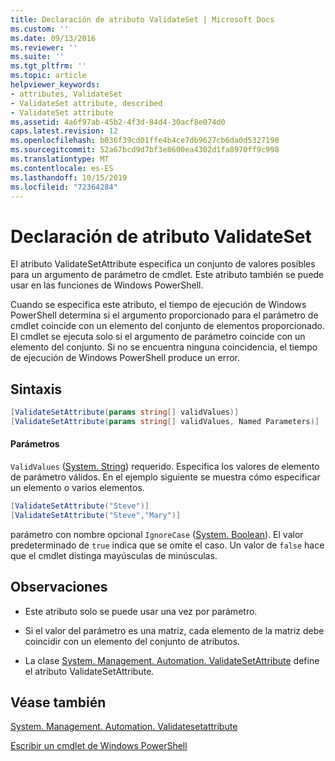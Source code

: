```yaml
---
title: Declaración de atributo ValidateSet | Microsoft Docs
ms.custom: ''
ms.date: 09/13/2016
ms.reviewer: ''
ms.suite: ''
ms.tgt_pltfrm: ''
ms.topic: article
helpviewer_keywords:
- attributes, ValidateSet
- ValidateSet attribute, described
- ValidateSet attribute
ms.assetid: 4a6f97ab-45b2-4f3d-84d4-30acf8e074d0
caps.latest.revision: 12
ms.openlocfilehash: b036f39cd01ffe4b4ce7db9627cb6da0d5327190
ms.sourcegitcommit: 52a67bcd9d7bf3e8600ea4302d1fa8970ff9c998
ms.translationtype: MT
ms.contentlocale: es-ES
ms.lasthandoff: 10/15/2019
ms.locfileid: "72364284"
---
```

# <a name="validateset-attribute-declaration"></a>Declaración de atributo ValidateSet

El atributo ValidateSetAttribute especifica un conjunto de valores posibles para un argumento de parámetro de cmdlet. Este atributo también se puede usar en las funciones de Windows PowerShell.

Cuando se especifica este atributo, el tiempo de ejecución de Windows PowerShell determina si el argumento proporcionado para el parámetro de cmdlet coincide con un elemento del conjunto de elementos proporcionado. El cmdlet se ejecuta solo si el argumento de parámetro coincide con un elemento del conjunto. Si no se encuentra ninguna coincidencia, el tiempo de ejecución de Windows PowerShell produce un error.

## <a name="syntax"></a>Sintaxis

```csharp
[ValidateSetAttribute(params string[] validValues)]
[ValidateSetAttribute(params string[] validValues, Named Parameters)]
```

#### <a name="parameters"></a>Parámetros

`ValidValues` ([System. String](/dotnet/api/System.String)) requerido. Especifica los valores de elemento de parámetro válidos. En el ejemplo siguiente se muestra cómo especificar un elemento o varios elementos.

```csharp
[ValidateSetAttribute("Steve")]
[ValidateSetAttribute("Steve","Mary")]
```

parámetro con nombre opcional `IgnoreCase` ([System. Boolean](/dotnet/api/System.Boolean)). El valor predeterminado de `true` indica que se omite el caso. Un valor de `false` hace que el cmdlet distinga mayúsculas de minúsculas.

## <a name="remarks"></a>Observaciones

- Este atributo solo se puede usar una vez por parámetro.

- Si el valor del parámetro es una matriz, cada elemento de la matriz debe coincidir con un elemento del conjunto de atributos.

- La clase [System. Management. Automation. ValidateSetAttribute](/dotnet/api/System.Management.Automation.ValidateSetAttribute) define el atributo ValidateSetAttribute.

## <a name="see-also"></a>Véase también

[System. Management. Automation. Validatesetattribute](/dotnet/api/System.Management.Automation.ValidateSetAttribute)

[Escribir un cmdlet de Windows PowerShell](./writing-a-windows-powershell-cmdlet.md)
